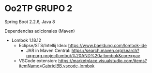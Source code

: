 # Oo2TP GRUPO 2

Spring Boot 2.2.6, Java 8

Dependencias adicionales (Maven)

- Lombok 1.18.12
  - Eclipse/STS/Intellij Idea: <https://www.baeldung.com/lombok-ide>
    - JAR in Maven Central: <https://search.maven.org/search?q=g:org.projectlombok%20AND%20a:lombok&core=gav>
  - VSCode extension: <https://marketplace.visualstudio.com/items?itemName=GabrielBB.vscode-lombok>
